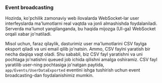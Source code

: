 ### Event broadcasting

Hozirda, ko'pchilik zamonaviy web ilovalarda WebSocket-lar user interfeyslarda ma'lumotlarni real vaqtda va jonli almashishda foydalaniladi. Serverda ma'lumot yangilanganda, bu haqida mijozga (UI-ga) WebSocket orqali xabar jo'natiladi.

Misol uchun, faraz qilaylik, dasturimiz user ma'lumotlarini CSV faylga eksport qiladi va uni email qilib jo'natsin. Ammo, CSV faylni yaratish bir necha daqiqa vaqt oladi. Shu sababli, biz CSV fayl yaratishni va uni pochtaga jo'natishni queued job ichida qilishni amalga oshiramiz. CSV fayl yaratilib user-ning pochtasiga jo'natgan paytida, `app/Events/UserDataExported` eventini ishga tushirish uchun event broadcasting-dan foydalanishimiz mumkin.
